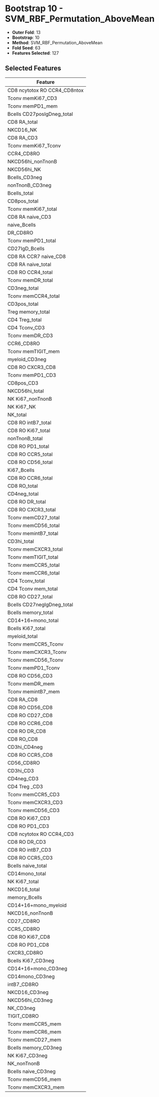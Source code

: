 # Bootstrap 10 - SVM_RBF_Permutation_AboveMean

- **Outer Fold**: 13
- **Bootstrap**: 10
- **Method**: SVM_RBF_Permutation_AboveMean
- **Fold Seed**: 63
- **Features Selected**: 127

## Selected Features

| Feature |
|---------|
| CD8 ncytotox RO CCR4_CD8ntox |
| Tconv memKi67_CD3 |
| Tconv memPD1_mem |
| Bcells CD27posIgDneg_total |
| CD8 RA_total |
| NKCD16_NK |
| CD8 RA_CD3 |
| Tconv memKi67_Tconv |
| CCR4_CD8RO |
| NKCD56hi_nonTnonB |
| NKCD56hi_NK |
| Bcells_CD3neg |
| nonTnonB_CD3neg |
| Bcells_total |
| CD8pos_total |
| Tconv memKi67_total |
| CD8 RA naive_CD3 |
| naive_Bcells |
| DR_CD8RO |
| Tconv memPD1_total |
| CD27IgD_Bcells |
| CD8 RA CCR7 naive_CD8 |
| CD8 RA naive_total |
| CD8 RO CCR4_total |
| Tconv memDR_total |
| CD3neg_total |
| Tconv memCCR4_total |
| CD3pos_total |
| Treg memory_total |
| CD4 Treg_total |
| CD4 Tconv_CD3 |
| Tconv memDR_CD3 |
| CCR6_CD8RO |
| Tconv memTIGIT_mem |
| myeloid_CD3neg |
| CD8 RO CXCR3_CD8 |
| Tconv memPD1_CD3 |
| CD8pos_CD3 |
| NKCD56hi_total |
| NK Ki67_nonTnonB |
| NK Ki67_NK |
| NK_total |
| CD8 RO intB7_total |
| CD8 RO Ki67_total |
| nonTnonB_total |
| CD8 RO PD1_total |
| CD8 RO CCR5_total |
| CD8 RO CD56_total |
| Ki67_Bcells |
| CD8 RO CCR6_total |
| CD8 RO_total |
| CD4neg_total |
| CD8 RO DR_total |
| CD8 RO CXCR3_total |
| Tconv memCD27_total |
| Tconv memCD56_total |
| Tconv memintB7_total |
| CD3hi_total |
| Tconv memCXCR3_total |
| Tconv memTIGIT_total |
| Tconv memCCR5_total |
| Tconv memCCR6_total |
| CD4 Tconv_total |
| CD4 Tconv mem_total |
| CD8 RO CD27_total |
| Bcells CD27negIgDneg_total |
| Bcells memory_total |
| CD14+16+mono_total |
| Bcells Ki67_total |
| myeloid_total |
| Tconv memCCR5_Tconv |
| Tconv memCXCR3_Tconv |
| Tconv memCD56_Tconv |
| Tconv memPD1_Tconv |
| CD8 RO CD56_CD3 |
| Tconv memDR_mem |
| Tconv memintB7_mem |
| CD8 RA_CD8 |
| CD8 RO CD56_CD8 |
| CD8 RO CD27_CD8 |
| CD8 RO CCR6_CD8 |
| CD8 RO DR_CD8 |
| CD8 RO_CD8 |
| CD3hi_CD4neg |
| CD8 RO CCR5_CD8 |
| CD56_CD8RO |
| CD3hi_CD3 |
| CD4neg_CD3 |
| CD4 Treg _CD3 |
| Tconv memCCR5_CD3 |
| Tconv memCXCR3_CD3 |
| Tconv memCD56_CD3 |
| CD8  RO Ki67_CD3 |
| CD8 RO PD1_CD3 |
| CD8 ncytotox RO CCR4_CD3 |
| CD8 RO DR_CD3 |
| CD8 RO intB7_CD3 |
| CD8 RO CCR5_CD3 |
| Bcells naive_total |
| CD14mono_total |
| NK Ki67_total |
| NKCD16_total |
| memory_Bcells |
| CD14+16+mono_myeloid |
| NKCD16_nonTnonB |
| CD27_CD8RO |
| CCR5_CD8RO |
| CD8 RO Ki67_CD8 |
| CD8 RO PD1_CD8 |
| CXCR3_CD8RO |
| Bcells Ki67_CD3neg |
| CD14+16+mono_CD3neg |
| CD14mono_CD3neg |
| intB7_CD8RO |
| NKCD16_CD3neg |
| NKCD56hi_CD3neg |
| NK_CD3neg |
| TIGIT_CD8RO |
| Tconv memCCR5_mem |
| Tconv memCCR6_mem |
| Tconv memCD27_mem |
| Bcells memory_CD3neg |
| NK Ki67_CD3neg |
| NK_nonTnonB |
| Bcells naive_CD3neg |
| Tconv memCD56_mem |
| Tconv memCXCR3_mem |
